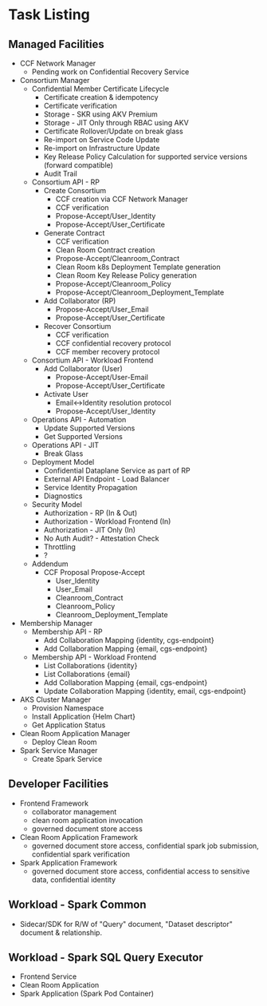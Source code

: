 # Task Listing

## Managed Facilities

- CCF Network Manager
  - Pending work on Confidential Recovery Service
- Consortium Manager
  - Confidential Member Certificate Lifecycle
    - Certificate creation & idempotency
    - Certificate verification
    - Storage - SKR using AKV Premium
    - Storage - JIT Only through RBAC using AKV
    - Certificate Rollover/Update on break glass
    - Re-import on Service Code Update
    - Re-import on Infrastructure Update
    - Key Release Policy Calculation for supported service versions (forward compatible)
    - Audit Trail
  - Consortium API - RP
    - Create Consortium
      - CCF creation via CCF Network Manager
      - CCF verification
      - Propose-Accept/User_Identity
      - Propose-Accept/User_Certificate
    - Generate Contract
      - CCF verification
      - Clean Room Contract creation
      - Propose-Accept/Cleanroom_Contract
      - Clean Room k8s Deployment Template generation
      - Clean Room Key Release Policy generation
      - Propose-Accept/Cleanroom_Policy
      - Propose-Accept/Cleanroom_Deployment_Template
    - Add Collaborator (RP)
      - Propose-Accept/User_Email
      - Propose-Accept/User_Certificate
    - Recover Consortium
      - CCF verification
      - CCF confidential recovery protocol
      - CCF member recovery protocol
  - Consortium API - Workload Frontend
    - Add Collaborator (User)
      - Propose-Accept/User-Email
      - Propose-Accept/User_Certificate
    - Activate User
      - Email<->Identity resolution protocol
      - Propose-Accept/User_Identity
  - Operations API - Automation
    - Update Supported Versions
    - Get Supported Versions
  - Operations API - JIT
    - Break Glass
  - Deployment Model
    - Confidential Dataplane Service as part of RP
    - External API Endpoint - Load Balancer
    - Service Identity Propagation
    - Diagnostics
  - Security Model
    - Authorization - RP (In & Out)
    - Authorization - Workload Frontend (In)
    - Authorization - JIT Only (In)
    - No Auth Audit? - Attestation Check
    - Throttling
    - ?
  - Addendum
    - CCF Proposal Propose-Accept
      - User_Identity
      - User_Email
      - Cleanroom_Contract
      - Cleanroom_Policy
      - Cleanroom_Deployment_Template
- Membership Manager
  - Membership API - RP
    - Add Collaboration Mapping {identity, cgs-endpoint}
    - Add Collaboration Mapping {email, cgs-endpoint}
  - Membership API - Workload Frontend
    - List Collaborations {identity}
    - List Collaborations {email}
    - Add Collaboration Mapping {email, cgs-endpoint}
    - Update Collaboration Mapping {identity, email, cgs-endpoint}
- AKS Cluster Manager
  - Provision Namespace
  - Install Application {Helm Chart}
  - Get Application Status
- Clean Room Application Manager
  - Deploy Clean Room
- Spark Service Manager
  - Create Spark Service

## Developer Facilities

- Frontend Framework
  - collaborator management
  - clean room application invocation
  - governed document store access
- Clean Room Application Framework
  - governed document store access, confidential spark job submission, confidential spark verification
- Spark Application Framework
  - governed document store access, confidential access to sensitive data, confidential identity

## Workload - Spark Common

- Sidecar/SDK for R/W of "Query" document, "Dataset descriptor" document & relationship.

## Workload - Spark SQL Query Executor

- Frontend Service
- Clean Room Application
- Spark Application (Spark Pod Container)
